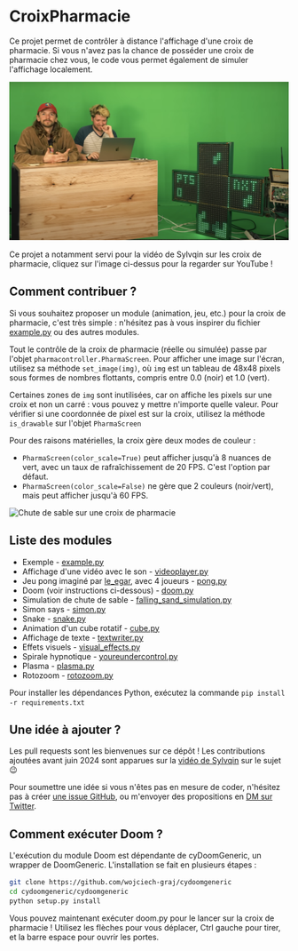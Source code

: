 # CroixPharmacie

Ce projet permet de contrôler à distance l'affichage d'une croix de pharmacie. Si vous n'avez pas la chance de posséder une croix de pharmacie chez vous, le code vous permet également de simuler l'affichage localement.

[![Capture d'écran de la vidéo de Sylvqin](example.png)](https://www.youtube.com/watch?v=ghh-28ln-z4)

Ce projet a notamment servi pour la vidéo de Sylvqin sur les croix de pharmacie, cliquez sur l'image ci-dessus pour la regarder sur YouTube !

## Comment contribuer ?

Si vous souhaitez proposer un module (animation, jeu, etc.) pour la croix de pharmacie, c'est très simple : n'hésitez pas à vous inspirer du fichier [example.py](example.py) ou des autres modules.

Tout le contrôle de la croix de pharmacie (réelle ou simulée) passe par l'objet `pharmacontroller.PharmaScreen`. Pour afficher une image sur l'écran, utilisez sa méthode `set_image(img)`, où `img` est un tableau de 48x48 pixels sous formes de nombres flottants, compris entre 0.0 (noir) et 1.0 (vert).

Certaines zones de `img` sont inutilisées, car on affiche les pixels sur une croix et non un carré : vous pouvez y mettre n'importe quelle valeur. Pour vérifier si une coordonnée de pixel est sur la croix, utilisez la méthode `is_drawable` sur l'objet `PharmaScreen`

Pour des raisons matérielles, la croix gère deux modes de couleur :
- `PharmaScreen(color_scale=True)` peut afficher jusqu'à 8 nuances de vert, avec un taux de rafraîchissement de 20 FPS. C'est l'option par défaut.
- `PharmaScreen(color_scale=False)` ne gère que 2 couleurs (noir/vert), mais peut afficher jusqu'à 60 FPS.

![Chute de sable sur une croix de pharmacie](img/Sandfall.gif)

## Liste des modules

- Exemple - [example.py](example.py)
- Affichage d'une vidéo avec le son - [videoplayer.py](src/videoplayer.py)
- Jeu pong imaginé par [le_egar](https://twitter.com/le_egar/status/1517539004627001346), avec 4 joueurs - [pong.py](src/pong.py)
- Doom (voir instructions ci-dessous) - [doom.py](src/doom.py)
- Simulation de chute de sable - [falling_sand_simulation.py](src/falling_sand_simulation.py)
- Simon says - [simon.py](src/simon.py)
- Snake - [snake.py](src/snake.py)
- Animation d'un cube rotatif - [cube.py](src/cube.py)
- Affichage de texte - [textwriter.py](src/textwriter.py)
- Effets visuels - [visual_effects.py](src/visual_effects.py)
- Spirale hypnotique - [youreundercontrol.py](src/youreundercontrol.py)
- Plasma - [plasma.py](src/plasma.py)
- Rotozoom - [rotozoom.py](src/rotozoom.py)

Pour installer les dépendances Python, exécutez la commande `pip install -r requirements.txt`

## Une idée à ajouter ?

Les pull requests sont les bienvenues sur ce dépôt ! Les contributions ajoutées avant juin 2024 sont apparues sur la [vidéo de Sylvqin](https://www.youtube.com/watch?v=ghh-28ln-z4) sur le sujet 😉

Pour soumettre une idée si vous n'êtes pas en mesure de coder, n'hésitez pas à créer [une issue GitHub](https://github.com/MathisHammel/CroixPharmacie/issues), ou m'envoyer des propositions en [DM sur Twitter](https://twitter.com/MathisHammel).

## Comment exécuter Doom ?

L'exécution du module Doom est dépendante de cyDoomGeneric, un wrapper de DoomGeneric. L'installation se fait en plusieurs étapes :

```bash
git clone https://github.com/wojciech-graj/cydoomgeneric
cd cydoomgeneric/cydoomgeneric
python setup.py install
```

Vous pouvez maintenant exécuter doom.py pour le lancer sur la croix de pharmacie ! Utilisez les flèches pour vous déplacer, Ctrl gauche pour tirer, et la barre espace pour ouvrir les portes.
